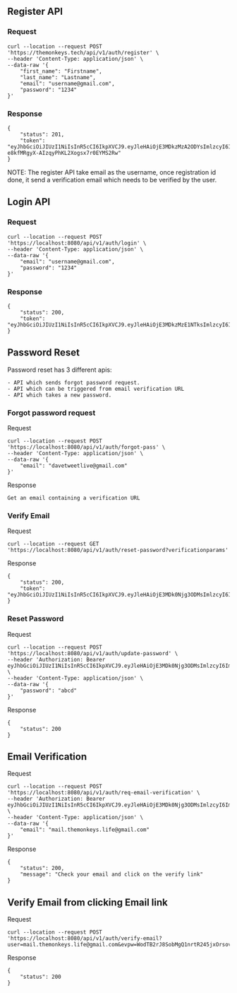 ## Register API

### Request
```
curl --location --request POST 'https://themonkeys.tech/api/v1/auth/register' \
--header 'Content-Type: application/json' \
--data-raw '{
    "first_name": "Firstname",
    "last_name": "Lastname",
    "email": "username@gmail.com",
    "password": "1234"
}'
```

### Response
```
{
    "status": 201,
    "token": "eyJhbGciOiJIUzI1NiIsInR5cCI6IkpXVCJ9.eyJleHAiOjE3MDkzMzA2ODYsImlzcyI6ImdvLWdycGMtYXV0aC1zdmMiLCJJZCI6MCwiRW1haWwiOiJkYXZldHdlZXRsaXZlQGdtYWlsLmNvbSJ9.hDKzD_s-e8kfMRgyX-AIzqyPhKL2Xogsx7r0EYMS2Rw"
}
```
NOTE: The register API take email as the username, once registration id done, it send a verification email which needs to be verified by the user.


## Login API

### Request
```
curl --location --request POST 'https://localhost:8080/api/v1/auth/login' \
--header 'Content-Type: application/json' \
--data-raw '{
    "email": "username@gmail.com",
    "password": "1234"
}'
```

### Response
```
{
    "status": 200,
    "token": "eyJhbGciOiJIUzI1NiIsInR5cCI6IkpXVCJ9.eyJleHAiOjE3MDkzMzE1NTksImlzcyI6ImdvLWdycGMtYXV0aC1zdmMiLCJJZCI6MCwiRW1haWwiOiJtYWlsLnRoZW1vbmtleXMubGlmZUBnbWFpbC5jb20ifQ.C_VkEUhlVyyMm97wU3OQPoiOBlYDRL2sPkN_gkMMtNY"
}
```


## Password Reset
Password reset has 3 different apis:

    - API which sends forgot password request.
    - API which can be triggered from email verification URL
    - API which takes a new password.

### Forgot password request
Request
```
curl --location --request POST 'https://localhost:8080/api/v1/auth/forgot-pass' \
--header 'Content-Type: application/json' \
--data-raw '{
    "email": "davetweetlive@gmail.com"
}'
```

Response
```
Get an email containing a verification URL
```

### Verify Email
Request
```
curl --location --request GET 'https://localhost:8080/api/v1/auth/reset-password?verificationparams'
```

Response
```
{
    "status": 200,
    "token": "eyJhbGciOiJIUzI1NiIsInR5cCI6IkpXVCJ9.eyJleHAiOjE3MDk0Njg3ODMsImlzcyI6ImdvLWdycGMtYXV0aC1zdmMiLCJJZCI6MjMsIkVtYWlsIjoiZGF2ZXR3ZWV0bGl2ZUBnbWFpbC5jb20ifQ.4yZt3q54EE0fls8JbUZdldQ1QY0e1NIQVELetw7p3wU"
}
```

### Reset Password
Request
```
curl --location --request POST 'https://localhost:8080/api/v1/auth/update-password' \
--header 'Authorization: Bearer eyJhbGciOiJIUzI1NiIsInR5cCI6IkpXVCJ9.eyJleHAiOjE3MDk0Njg3ODMsImlzcyI6ImdvLWdycGMtYXV0aC1zdmMiLCJJZCI6MjMsIkVtYWlsIjoiZGF2ZXR3ZWV0bGl2ZUBnbWFpbC5jb20ifQ.4yZt3q54EE0fls8JbUZdldQ1QY0e1NIQVELetw7p3wU' \
--header 'Content-Type: application/json' \
--data-raw '{
    "password": "abcd"
}'
```

Response
```
{
    "status": 200
}
```


## Email Verification
Request
```
curl --location --request POST 'https://localhost:8080/api/v1/auth/req-email-verification' \
--header 'Authorization: Bearer eyJhbGciOiJIUzI1NiIsInR5cCI6IkpXVCJ9.eyJleHAiOjE3MDk0Njg3ODMsImlzcyI6ImdvLWdycGMtYXV0aC1zdmMiLCJJZCI6MjMsIkVtYWlsIjoiZGF2ZXR3ZWV0bGl2ZUBnbWFpbC5jb20ifQ.4yZt3q54EE0fls8JbUZdldQ1QY0e1NIQVELetw7p3wU' \
--header 'Content-Type: application/json' \
--data-raw '{
    "email": "mail.themonkeys.life@gmail.com"
}'
```

Response
```
{
    "status": 200,
    "message": "Check your email and click on the verify link"
}
```

## Verify Email from clicking Email link
Request
```
curl --location --request POST 'https://localhost:8080/api/v1/auth/verify-email?user=mail.themonkeys.life@gmail.com&evpw=WodTB2rJ8SobMgQ1nrtR245jxOrsovFiKVY9DYwAq9CuixIQ9sziMSyLhJjL97xH'
```
Response
```
{
    "status": 200
}
```

